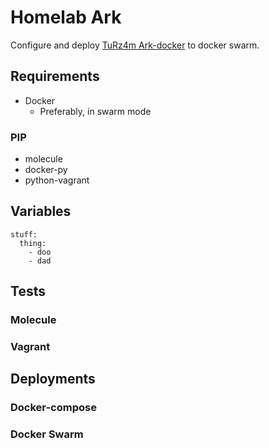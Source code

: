 # Homelab Ark

Configure and deploy [TuRz4m Ark-docker](https://github.com/TuRz4m/Ark-docker) to docker swarm.

## Requirements
* Docker
  * Preferably, in swarm mode

### PIP
* molecule
* docker-py
* python-vagrant

## Variables
```
stuff:
  thing:
    - doo
    - dad
```

## Tests

### Molecule

### Vagrant

## Deployments

### Docker-compose

### Docker Swarm

